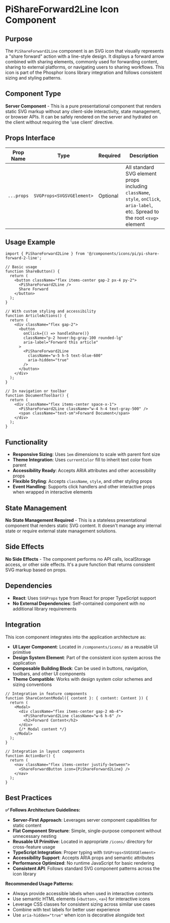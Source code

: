 # PiShareForward2Line Icon Component

## Purpose

The `PiShareForward2Line` component is an SVG icon that visually represents a "share forward" action with a line-style design. It displays a forward arrow combined with sharing elements, commonly used for forwarding content, sharing to external platforms, or navigating users to sharing workflows. This icon is part of the Phosphor Icons library integration and follows consistent sizing and styling patterns.

## Component Type

**Server Component** - This is a pure presentational component that renders static SVG markup without any client-side interactivity, state management, or browser APIs. It can be safely rendered on the server and hydrated on the client without requiring the 'use client' directive.

## Props Interface

| Prop Name | Type | Required | Description |
|-----------|------|----------|-------------|
| `...props` | `SVGProps<SVGSVGElement>` | Optional | All standard SVG element props including `className`, `style`, `onClick`, `aria-label`, etc. Spread to the root `<svg>` element |

## Usage Example

```tsx
import { PiShareForward2Line } from '@/components/icons/pi/pi-share-forward-2-line';

// Basic usage
function ShareButton() {
  return (
    <button className="flex items-center gap-2 px-4 py-2">
      <PiShareForward2Line />
      Share Forward
    </button>
  );
}

// With custom styling and accessibility
function ArticleActions() {
  return (
    <div className="flex gap-2">
      <button 
        onClick={() => handleShare()}
        className="p-2 hover:bg-gray-100 rounded-lg"
        aria-label="Forward this article"
      >
        <PiShareForward2Line 
          className="w-5 h-5 text-blue-600" 
          aria-hidden="true"
        />
      </button>
    </div>
  );
}

// In navigation or toolbar
function DocumentToolbar() {
  return (
    <div className="flex items-center space-x-1">
      <PiShareForward2Line className="w-4 h-4 text-gray-500" />
      <span className="text-sm">Forward Document</span>
    </div>
  );
}
```

## Functionality

- **Responsive Sizing**: Uses `1em` dimensions to scale with parent font size
- **Theme Integration**: Uses `currentColor` fill to inherit text color from parent
- **Accessibility Ready**: Accepts ARIA attributes and other accessibility props
- **Flexible Styling**: Accepts `className`, `style`, and other styling props
- **Event Handling**: Supports click handlers and other interactive props when wrapped in interactive elements

## State Management

**No State Management Required** - This is a stateless presentational component that renders static SVG content. It doesn't manage any internal state or require external state management solutions.

## Side Effects

**No Side Effects** - The component performs no API calls, localStorage access, or other side effects. It's a pure function that returns consistent SVG markup based on props.

## Dependencies

- **React**: Uses `SVGProps` type from React for proper TypeScript support
- **No External Dependencies**: Self-contained component with no additional library requirements

## Integration

This icon component integrates into the application architecture as:

- **UI Layer Component**: Located in `/components/icons/` as a reusable UI primitive
- **Design System Element**: Part of the consistent icon system across the application
- **Composable Building Block**: Can be used in buttons, navigation, toolbars, and other UI components
- **Theme Compatible**: Works with design system color schemes and sizing conventions

```tsx
// Integration in feature components
function ShareContentModal({ content }: { content: Content }) {
  return (
    <Modal>
      <div className="flex items-center gap-2 mb-4">
        <PiShareForward2Line className="w-6 h-6" />
        <h2>Forward Content</h2>
      </div>
      {/* Modal content */}
    </Modal>
  );
}

// Integration in layout components
function ActionBar() {
  return (
    <nav className="flex items-center justify-between">
      <ShareForwardButton icon={PiShareForward2Line} />
    </nav>
  );
}
```

## Best Practices

**✅ Follows Architecture Guidelines:**

- **Server-First Approach**: Leverages server component capabilities for static content
- **Flat Component Structure**: Simple, single-purpose component without unnecessary nesting
- **Reusable UI Primitive**: Located in appropriate `/icons/` directory for cross-feature usage
- **TypeScript Integration**: Proper typing with `SVGProps<SVGSVGElement>`
- **Accessibility Support**: Accepts ARIA props and semantic attributes
- **Performance Optimized**: No runtime JavaScript for basic rendering
- **Consistent API**: Follows standard SVG component patterns across the icon library

**Recommended Usage Patterns:**
- Always provide accessible labels when used in interactive contexts
- Use semantic HTML elements (`<button>`, `<a>`) for interactive icons
- Leverage CSS classes for consistent sizing across similar use cases
- Combine with text labels for better user experience
- Use `aria-hidden="true"` when icon is decorative alongside text